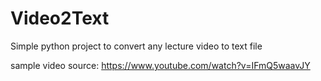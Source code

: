 # Video2Text

Simple python project to convert any lecture video to text file

sample video source: https://www.youtube.com/watch?v=IFmQ5waavJY
